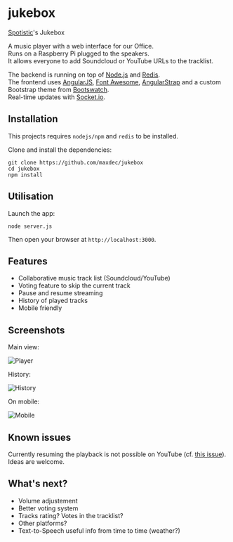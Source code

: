 jukebox
=======

[Spotistic](https://spotistic.com)'s Jukebox

A music player with a web interface for our Office.  
Runs on a Raspberry Pi plugged to the speakers.  
It allows everyone to add Soundcloud or YouTube URLs to the tracklist.

The backend is running on top of [Node.js](http://nodejs.org/) and [Redis](http://redis.io/).  
The frontend uses [AngularJS](https://angularjs.org/), [Font Awesome](http://fontawesome.io/), [AngularStrap](http://mgcrea.github.io/angular-strap/) and a custom Bootstrap theme from [Bootswatch](http://bootswatch.com/superhero/).  
Real-time updates with [Socket.io](http://socket.io/).

## Installation
This projects requires `nodejs/npm` and `redis` to be installed.

Clone and install the dependencies:

```
git clone https://github.com/maxdec/jukebox
cd jukebox
npm install
```

## Utilisation
Launch the app:

```
node server.js
```
Then open your browser at `http://localhost:3000`.

## Features

- Collaborative music track list (Soundcloud/YouTube)
- Voting feature to skip the current track
- Pause and resume streaming
- History of played tracks
- Mobile friendly

## Screenshots

Main view:

![Player](https://github.com/maxdec/jukebox/raw/master/images/playing.png)

History:

![History](https://github.com/maxdec/jukebox/raw/master/images/history.png)

On mobile:

![Mobile](https://github.com/maxdec/jukebox/raw/master/images/mobile.png)

## Known issues

Currently resuming the playback is not possible on YouTube (cf. [this issue](https://github.com/fent/node-ytdl/issues/32)).  
Ideas are welcome.

## What's next?

- Volume adjustement
- Better voting system
- Tracks rating? Votes in the tracklist?
- Other platforms?
- Text-to-Speech useful info from time to time (weather?)